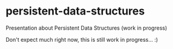 # persistent-data-structures
Presentation about Persistent Data Structures (work in progress)

Don't expect much right now, this is still work in progress... :)
